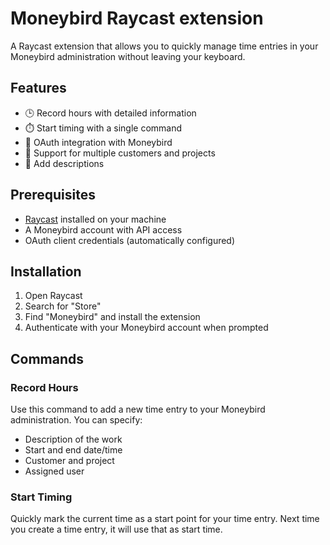 # Moneybird Raycast extension

A Raycast extension that allows you to quickly manage time entries in your Moneybird administration without leaving your keyboard.

## Features

- 🕒 Record hours with detailed information
- ⏱️ Start timing with a single command
- 🔄 OAuth integration with Moneybird
- 👥 Support for multiple customers and projects
- 📝 Add descriptions

## Prerequisites

- [Raycast](https://raycast.com/) installed on your machine
- A Moneybird account with API access
- OAuth client credentials (automatically configured)

## Installation

1. Open Raycast
2. Search for "Store"
3. Find "Moneybird" and install the extension
4. Authenticate with your Moneybird account when prompted

## Commands

### Record Hours

Use this command to add a new time entry to your Moneybird administration. You can specify:

- Description of the work
- Start and end date/time
- Customer and project
- Assigned user

### Start Timing

Quickly mark the current time as a start point for your time entry. Next time you create a time entry, it will use that as start time.